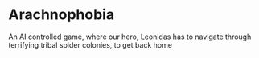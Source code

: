 # Arachnophobia
An AI controlled game, where our hero, Leonidas has to navigate through terrifying tribal spider colonies, to get back home

